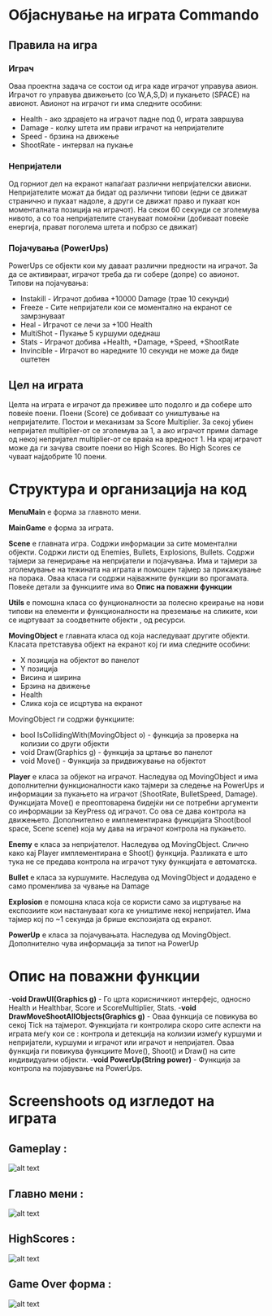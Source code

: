 # Објаснување на играта Commando

## Правила на игра

### Играч
Оваа проектна задача се состои од игра каде играчот управува авион. Играчот го управува движењето (со W,A,S,D) и пукањето (SPACE) на авионот.
Авионот на играчот ги има следните особини:
- Health    - ако здравјето на играчот падне под 0, играта завршува
- Damage    - колку штета им прави играчот на непријателите
- Speed     - брзина на движење
- ShootRate - интервал на пукање

### Непријатели

Од горниот дел на екранот напаѓаат различни непријателски авиони. Непријателите можат да бидат од различни типови (едни се движат странично и пукаат надоле, а други се движат право и пукаат кон моменталната позиција на играчот). На секои 60 секунди се зголемува нивото, а со тоа непријателите стануваат помоќни (добиваат повеќе енергија, прават поголема штета и побрзо се движат) 

### Појачувања (PowerUps)

PowerUps се објекти кои му даваат различни предности на играчот. За да се активираат, играчот треба да ги собере (допре) со авионот.
Типови на појачувања:
- Instakill  - Играчот добива +10000 Damage (трае 10 секунди)
- Freeze     - Сите непријатели кои се моментално на екранот се замрзнуваат
- Heal       - Играчот се лечи за +100 Health
- MultiShot  - Пукање 5 куршуми одеднаш 
- Stats      - Играчот добива +Health, +Damage, +Speed, +ShootRate
- Invincible - Играчот во наредните 10 секунди не може да биде оштетен

## Цел на играта 

Целта на играта е играчот да преживее што подолго и да собере што повеќе поени. Поени (Score) се добиваат со уништување на непријателите. Постои и механизам за Score Multiplier. За секој убиен непријател multiplier-от се зголемува за 1, а ако играчот прими damage од некој непријател multiplier-от се враќа на вредност 1. На крај играчот може да ги зачува своите поени во High Scores.
Во High Scores се чуваат најдобрите 10 поени.

# Структура и организација на код

**MenuMain** е форма за главното мени.

**MainGame** е форма за играта.

**Scene** е главната игра. Содржи информации за сите моментални објекти. Содржи листи од Enemies, Bullets, Explosions, Bullets. Содржи тајмери за генерирање на непријатели и појачувања. Има и тајмери за зголемување на тежината на играта и помошен тајмер за прикажување на порака. Оваа класа ги содржи најважните функции во прогамата. Повеќе детали за функциите има во **Опис на поважни функции**

**Utils** е помошна класа со фунционалности за полесно креирање на нови типови на елементи и функционалности на преземање на сликите, кои се ицртуваат за соодветните објекти , од ресурси.

**MovingObject** е главната класа од која наследуваат другите објекти. Класата претставува објект на екранот кој ги има следните особини:
- X позиција на објектот во панелот
- Y позиција
- Висина и ширина
- Брзина на движење
- Health 
- Слика која се исцртува на екранот

MovingObject ги содржи функциите:
- bool IsCollidingWith(MovingObject o) - функција за проверка на колизии со други објекти
- void Draw(Graphics g) - функција за цртање во панелот
- void Move() - Функција за придвижување на објектот

**Player** е класа за објекот на играчот. Наследува од MovingObject и има дополнителни функционалности како тајмери за следење на PowerUps и информации за пукањето на играчот (ShootRate, BulletSpeed, Damage). Функцијата Move() е преоптоварена бидејќи ни се потребни аргументи со информации за KeyPress од играчот. Со ова се дава контрола на движењето.
Дополнително e имплементирана функциjата Shoot(bool space, Scene scene) која му дава на играчот контрола на пукањето.

**Enemy** е класа за непријателот. Наследува од MovingObject. Слично како кај Player имплементирана е Shoot() функција. Разликата е што тука не се предава контрола на играчот туку функцијата е автоматска.

**Bullet** е класа за куршумите. Наследува од MovingObject и додадено е само променлива за чување на Damage

**Explosion** e помошна класа која се користи само за ицртување на експозиите кои настануваат кога ке уништиме некој непријател. Има тајмер кој по ~1 секунда ја брише експозијата од екранот.

**PowerUp** е класа за појачувањата. Наследува од MovingObject. Дополнително чува информација за типот на PowerUp

# Опис на поважни функции

-**void DrawUI(Graphics g)** - Го црта корисничкиот интерфејс, односно Health и Healthbar, Score и ScoreMultiplier, Stats.
-**void DrawMoveShootAllObjects(Graphics g)** - Оваа функција се повикува во секој Tick  на тајмерот. Функцијата ги контролира скоро сите аспекти на играта меѓу кои се : контрола и детекција на колизии измеѓу куршуми и непријатели, куршуми и играчот или играчот и непријател. 
Оваа функција ги повикува функциите Move(), Shoot() и Draw() на сите индивидуални објекти.
-**void PowerUp(String power)** - Функција за контрола на појавување на PowerUps.

# Screenshoots од изгледот на играта
## Gameplay :  

![alt text](https://raw.githubusercontent.com/ivan819/commando/master/gameplay.PNG)

## Главно мени :  

![alt text](https://raw.githubusercontent.com/ivan819/commando/master/glavnoMeni.PNG)

## HighScores :  

![alt text](https://raw.githubusercontent.com/ivan819/commando/master/highscoreTable.PNG)

## Game Over форма :  

![alt text](https://raw.githubusercontent.com/ivan819/commando/master/GameOverForm.PNG)
